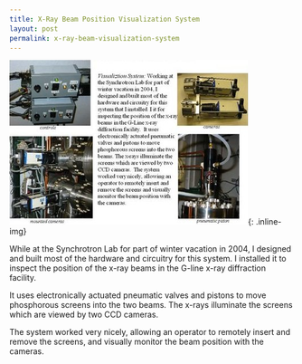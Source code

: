 ```yaml
---
title: X-Ray Beam Position Visualization System
layout: post
permalink: x-ray-beam-visualization-system
---
```


![X-Ray Beam Position Visualization System](/images/beam-visualization-system.jpg){: .inline-img}

While at the Synchrotron Lab for part of winter vacation in 2004, I designed and
built most of the hardware and circuitry for this system. I installed it to inspect
the position of the x-ray beams in the G-line x-ray diffraction facility.

It uses electronically actuated pneumatic valves and pistons to move phosphorous
screens into the two beams. The x-rays illuminate the screens which are viewed by
two CCD cameras.

The system worked very nicely, allowing an operator to remotely insert and remove
the screens, and visually monitor the beam position with the cameras.
